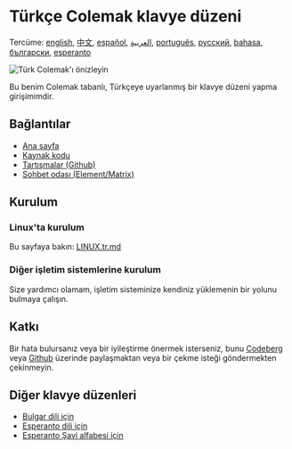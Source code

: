 # Türkçe Colemak klavye düzeni

Tercüme: [english](README.md), [中文](README.zh-CN.md), [español](README.es.md), [العربية](README.ar.md), [português](README.pt.md), [русский](README.ru.md), [bahasa](README.id.md), [български](README.bg.md), [esperanto](README.eo.md)

![Türk Colemak'ı önizleyin](./media/preview.png)

Bu benim Colemak tabanlı, Türkçeye uyarlanmış bir klavye düzeni yapma girişimimdir.

## Bağlantılar

* [Ana sayfa](https://salif.github.io/colemak-tr/)
* [Kaynak kodu](https://codeberg.org/salif/colemak-tr)
* [Tartışmalar (Github)](https://github.com/salif/colemak-tr/discussions)
* [Sohbet odası (Element/Matrix)](https://matrix.to/#/#salif-colemak:mozilla.org)

## Kurulum

### Linux'ta kurulum

Bu sayfaya bakın: [LINUX.tr.md](./LINUX.tr.md)

### Diğer işletim sistemlerine kurulum

Size yardımcı olamam, işletim sisteminize kendiniz yüklemenin bir yolunu bulmaya çalışın.

## Katkı

Bir hata bulursanız veya bir iyileştirme önermek isterseniz, bunu [Codeberg] veya [Github] üzerinde paylaşmaktan veya bir çekme isteği göndermekten çekinmeyin.

[Github]: https://github.com/salif/colemak-tr/discussions
[Codeberg]: https://codeberg.org/salif/colemak-tr/issues

## Diğer klavye düzenleri

* [Bulgar dili için](https://salif.github.io/colemak-bg/)
* [Esperanto dili için](https://salif.github.io/colemak-eo/)
* [Esperanto Şavi alfabesi için](https://salif.github.io/shaw-eo/)
